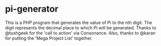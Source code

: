 # pi-generator
This is a PHP program that generates the value of Pi to the nth digit. 
The digit represents the decimal place to which Pi will be generated.
Thanks to @tushgeek for the 'call to action' via Consonance.
Also, thanks to @karan for putting the 'Mega Project List'  together.
